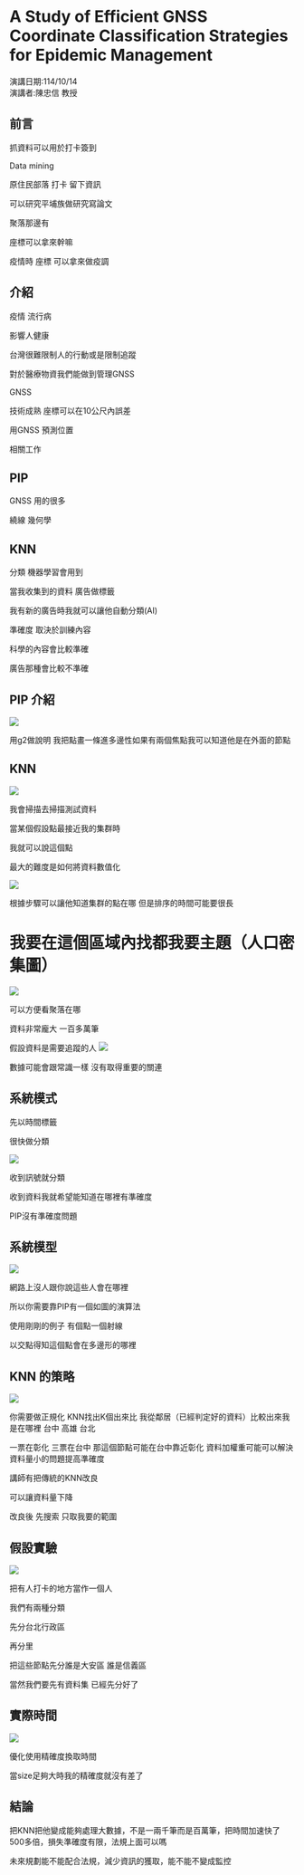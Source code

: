 # A Study of Efficient GNSS Coordinate Classification Strategies for Epidemic Management
演講日期:114/10/14\
演講者:陳忠信 教授

## 前言
抓資料可以用於打卡簽到

Data mining 

原住民部落 打卡 留下資訊

可以研究平埔族做研究寫論文

聚落那邊有

座標可以拿來幹嘛



疫情時 座標 可以拿來做疫調



## 介紹

疫情 流行病

影響人健康

台灣很難限制人的行動或是限制追蹤

對於醫療物資我們能做到管理GNSS

GNSS

技術成熟 座標可以在10公尺內誤差

用GNSS 預測位置

相關工作

## PIP

GNSS 用的很多

繞線 幾何學

## KNN

分類 機器學習會用到

當我收集到的資料 廣告做標籤

我有新的廣告時我就可以讓他自動分類(AI)

準確度 取決於訓練內容

科學的內容會比較準確

廣告那種會比較不準確

## PIP 介紹

![](https://github.com/p257416000/114_1_seminar/blob/main/10-14/IMG_20251014_134034.jpg)

用g2做說明 我把點畫一條進多邊性如果有兩個焦點我可以知道他是在外面的節點

## KNN

![](https://github.com/p257416000/114_1_seminar/blob/main/10-14/IMG_20251014_134319.jpg)

我會掃描去掃描測試資料

當某個假設點最接近我的集群時

我就可以說這個點

最大的難度是如何將資料數值化

![](https://github.com/p257416000/114_1_seminar/blob/main/10-14/IMG_20251014_134900.jpg)

根據步驟可以讓他知道集群的點在哪 但是排序的時間可能要很長 


# 我要在這個區域內找都我要主題（人口密集圖）
![](https://github.com/p257416000/114_1_seminar/blob/main/10-14/IMG_20251014_135218.jpg)


可以方便看聚落在哪

資料非常龐大 一百多萬筆

假設資料是需要追蹤的人
![](https://github.com/p257416000/114_1_seminar/blob/main/10-14/IMG_20251014_135740.jpg)


數據可能會跟常識一樣 沒有取得重要的關連



## 系統模式

先以時間標籤

很快做分類

![](https://github.com/p257416000/114_1_seminar/blob/main/10-14/IMG_20251014_140045.jpg)

收到訊號就分類

收到資料我就希望能知道在哪裡有準確度

PIP沒有準確度問題



## 系統模型

![](https://github.com/p257416000/114_1_seminar/blob/main/10-14/IMG_20251014_140248.jpg)

網路上沒人跟你說這些人會在哪裡

所以你需要靠PIP有一個如圖的演算法

使用剛剛的例子 有個點一個射線

以交點得知這個點會在多邊形的哪裡

## KNN 的策略

![](https://github.com/p257416000/114_1_seminar/blob/main/10-14/IMG_20251014_142842.jpg)

你需要做正規化 KNN找出K個出來比 我從鄰居（已經判定好的資料）比較出來我是在哪裡 台中 高雄 台北 

一票在彰化 三票在台中 那這個節點可能在台中靠近彰化 資料加權重可能可以解決資料量小的問題提高準確度

講師有把傳統的KNN改良

可以讓資料量下降

改良後 先搜索 只取我要的範圍



## 假設實驗

![](https://github.com/p257416000/114_1_seminar/blob/main/10-14/IMG_20251014_142201.jpg)

把有人打卡的地方當作一個人

我們有兩種分類

先分台北行政區

再分里

把這些節點先分誰是大安區 誰是信義區

當然我們要先有資料集 已經先分好了



## 實際時間

![](https://github.com/p257416000/114_1_seminar/blob/main/10-14/IMG_20251014_142842.jpg)

優化使用精確度換取時間

當size足夠大時我的精確度就沒有差了



## 結論

把KNN把他變成能夠處理大數據，不是一兩千筆而是百萬筆，把時間加速快了500多倍，損失準確度有限，法規上面可以嗎

未來規劃能不能配合法規，減少資訊的獲取，能不能不變成監控
